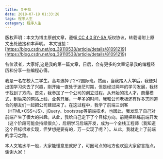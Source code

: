 ```yaml
---
title: 关于我
date: 2018-07-18 01:33:28
tags: 程序人生
category: 程序人生
---
```

 [ ](http://creativecommons.org/licenses/by-sa/4.0/) 版权声明：本文为博主原创文章，遵循[ CC 4.0 BY-SA ](http://creativecommons.org/licenses/by-sa/4.0/)版权协议，转载请附上原文出处链接和本声明。  本文链接：[https://blog.csdn.net/qq_39110538/article/details/81091219](https://blog.csdn.net/qq_39110538/article/details/81091219)   
    
   各位读者，大家好,这是我的第一篇文章，日后，会有更多的文章记录我的编程经历和分享一些编程心得。 

 我是一名在校大二学生。高考选择了2+2国际班。然而，当我踏入大学后，我便对出国学习失去了兴趣，刚开始一直处于迷茫时期，但是经过两年的学习发展，我终于找到了方向。首先，我参加了一个公司的创立过程，从开始的找人才，商量模式，到后来的网站上线，业务开展，一年多的时间，我和公司老板还有许多志同道合的朋友们一起把公司建起来了。在这过程中，我学了前端三剑客（HTML+CSS+JS）、jQuery、bootstrap等前端技术，也因此，我发现了自己对前端产生了很大的兴趣。从此，我给自己定下了个目标方向。前期把熟练前端开发（这个阶段可能会持续很久），后期学习后端开发，成为一个全栈工程师（我知道这个目标很难实现，但梦想是要有的，万一实现了呢？）。从此，我就走上了前端的学习之路。

 本人文笔水平一般，大家能懂意思就好了，可圈可点的地方也欢迎大家留言指点，谢谢大家！

 

   
 